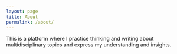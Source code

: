 ```yaml
---
layout: page
title: About
permalink: /about/
---
```


This is a platform where I practice thinking and writing about multidisciplinary topics and express my understanding and insights.